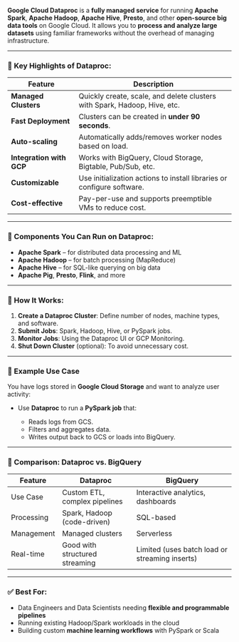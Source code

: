 **Google Cloud Dataproc** is a **fully managed service** for running **Apache Spark**, **Apache Hadoop**, **Apache Hive**, **Presto**, and other **open-source big data tools** on Google Cloud. It allows you to **process and analyze large datasets** using familiar frameworks without the overhead of managing infrastructure.

---

### 🚀 Key Highlights of Dataproc:

| Feature                  | Description                                                               |
| ------------------------ | ------------------------------------------------------------------------- |
| **Managed Clusters**     | Quickly create, scale, and delete clusters with Spark, Hadoop, Hive, etc. |
| **Fast Deployment**      | Clusters can be created in **under 90 seconds**.                          |
| **Auto-scaling**         | Automatically adds/removes worker nodes based on load.                    |
| **Integration with GCP** | Works with BigQuery, Cloud Storage, Bigtable, Pub/Sub, etc.               |
| **Customizable**         | Use initialization actions to install libraries or configure software.    |
| **Cost-effective**       | Pay-per-use and supports preemptible VMs to reduce cost.                  |

---

### 🔧 Components You Can Run on Dataproc:

* **Apache Spark** – for distributed data processing and ML
* **Apache Hadoop** – for batch processing (MapReduce)
* **Apache Hive** – for SQL-like querying on big data
* **Apache Pig**, **Presto**, **Flink**, and more

---

### 🧠 How It Works:

1. **Create a Dataproc Cluster**: Define number of nodes, machine types, and software.
2. **Submit Jobs**: Spark, Hadoop, Hive, or PySpark jobs.
3. **Monitor Jobs**: Using the Dataproc UI or GCP Monitoring.
4. **Shut Down Cluster** (optional): To avoid unnecessary cost.

---

### 📁 Example Use Case

You have logs stored in **Google Cloud Storage** and want to analyze user activity:

* Use **Dataproc** to run a **PySpark job** that:

  * Reads logs from GCS.
  * Filters and aggregates data.
  * Writes output back to GCS or loads into BigQuery.

---

### 🔄 Comparison: Dataproc vs. BigQuery

| Feature    | Dataproc                       | BigQuery                                       |
| ---------- | ------------------------------ | ---------------------------------------------- |
| Use Case   | Custom ETL, complex pipelines  | Interactive analytics, dashboards              |
| Processing | Spark, Hadoop (code-driven)    | SQL-based                                      |
| Management | Managed clusters               | Serverless                                     |
| Real-time  | Good with structured streaming | Limited (uses batch load or streaming inserts) |

---

### ✅ Best For:

* Data Engineers and Data Scientists needing **flexible and programmable pipelines**
* Running existing Hadoop/Spark workloads in the cloud
* Building custom **machine learning workflows** with PySpark or Scala

